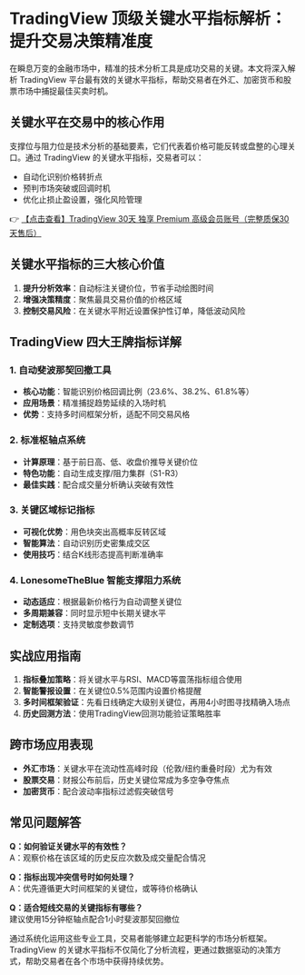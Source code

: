 # TradingView 顶级关键水平指标解析：提升交易决策精准度

在瞬息万变的金融市场中，精准的技术分析工具是成功交易的关键。本文将深入解析 TradingView 平台最有效的关键水平指标，帮助交易者在外汇、加密货币和股票市场中捕捉最佳买卖时机。

## 关键水平在交易中的核心作用

支撑位与阻力位是技术分析的基础要素，它们代表着价格可能反转或盘整的心理关口。通过 TradingView 的关键水平指标，交易者可以：

- 自动化识别价格转折点
- 预判市场突破或回调时机
- 优化止损止盈设置，强化风险管理

👉 [【点击查看】TradingView 30天 独享 Premium 高级会员账号（完整质保30天售后）](https://bit.ly/TradingView-Pro)

## 关键水平指标的三大核心价值

1. **提升分析效率**：自动标注关键价位，节省手动绘图时间
2. **增强决策精度**：聚焦最具交易价值的价格区域
3. **控制交易风险**：在关键水平附近设置保护性订单，降低波动风险

## TradingView 四大王牌指标详解

### 1. 自动斐波那契回撤工具

- **核心功能**：智能识别价格回调比例（23.6%、38.2%、61.8%等）
- **应用场景**：精准捕捉趋势延续的入场时机
- **优势**：支持多时间框架分析，适配不同交易风格

### 2. 标准枢轴点系统

- **计算原理**：基于前日高、低、收盘价推导关键价位
- **特色功能**：自动生成支撑/阻力集群（S1-R3）
- **最佳实践**：配合成交量分析确认突破有效性

### 3. 关键区域标记指标

- **可视化优势**：用色块突出高概率反转区域
- **智能算法**：自动识别历史密集成交区
- **使用技巧**：结合K线形态提高判断准确率

### 4. LonesomeTheBlue 智能支撑阻力系统

- **动态适应**：根据最新价格行为自动调整关键位
- **多周期兼容**：同时显示短中长期关键水平
- **定制选项**：支持灵敏度参数调节

## 实战应用指南

1. **指标叠加策略**：将关键水平与RSI、MACD等震荡指标组合使用
2. **智能警报设置**：在关键位0.5%范围内设置价格提醒
3. **多时间框架验证**：先看日线确定大级别关键位，再用4小时图寻找精确入场点
4. **历史回测方法**：使用TradingView回测功能验证策略胜率

## 跨市场应用表现

- **外汇市场**：关键水平在流动性高峰时段（伦敦/纽约重叠时段）尤为有效
- **股票交易**：财报公布前后，历史关键位常成为多空争夺焦点
- **加密货币**：配合波动率指标过滤假突破信号

## 常见问题解答

**Q：如何验证关键水平的有效性？**  
A：观察价格在该区域的历史反应次数及成交量配合情况

**Q：指标出现冲突信号时如何处理？**  
A：优先遵循更大时间框架的关键位，或等待价格确认

**Q：适合短线交易的关键指标有哪些？**  
建议使用15分钟枢轴点配合1小时斐波那契回撤位

通过系统化运用这些专业工具，交易者能够建立起更科学的市场分析框架。TradingView 的关键水平指标不仅简化了分析流程，更通过数据驱动的决策方式，帮助交易者在各个市场中获得持续优势。